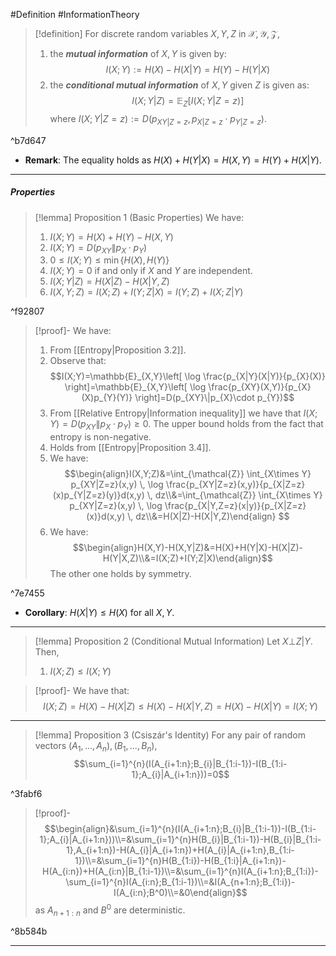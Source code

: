#Definition #InformationTheory 

> [!definition]
> For discrete random variables $X,Y,Z$ in $\mathcal{X},\mathcal{Y},\mathcal{Z}$, 
> 1. the ***mutual information*** of $X,Y$ is given by: $$I(X;Y):=H(X) - H(X|Y)=H(Y)-H(Y|X)$$
> 2. the ***conditional mutual information*** of $X,Y$ given $Z$ is given as: $$I(X;Y|Z)=\mathbb{E}_{Z}[I(X;Y|Z=z)]$$where $I(X;Y|Z=z):=D(p_{XY|Z=z},p_{X|Z=z}\cdot p_{Y|Z=z})$.

^b7d647

- **Remark**: The equality holds as $H(X)+H(Y|X)=H(X,Y)=H(Y)+H(X|Y)$.
---
##### Properties
> [!lemma] Proposition 1 (Basic Properties)
> We have:
> 1. $I(X;Y)=H(X)+H(Y)-H(X,Y)$
> 1. $I(X;Y)=D(p_{XY}\|p_{X}\cdot p_{Y})$
> 2. $0\leq I(X;Y)\leq \min\{ H(X),H(Y) \}$
> 3. $I(X;Y)=0$ if and only if $X$ and $Y$ are independent.
> 4. $I(X;Y|Z)=H(X|Z)-H(X|Y,Z)$
> 5. $I(X,Y;Z)=I(X;Z)+I(Y;Z|X)=I(Y;Z)+I(X;Z|Y)$

^f92807

> [!proof]-
> We have:
> 1. From [[Entropy|Proposition 3.2]].
> 1. Observe that: $$I(X;Y)=\mathbb{E}_{X,Y}\left[ \log \frac{p_{X|Y}(X|Y)}{p_{X}(X)} \right]=\mathbb{E}_{X,Y}\left[ \log \frac{p_{XY}(X,Y)}{p_{X}(X)p_{Y}(Y)} \right]=D(p_{XY}\|p_{X}\cdot p_{Y})$$
> 2. From [[Relative Entropy|Information inequality]] we have that $I(X;Y)=D(p_{XY}\|p_{X}\cdot p_{Y})\geq 0$. The upper bound holds from the fact that entropy is non-negative.
> 3. Holds from [[Entropy|Proposition 3.4]].
> 4. We have: $$\begin{align}I(X,Y;Z)&=\int_{\mathcal{Z}} \int_{X\times Y} p_{XY|Z=z}(x,y)  \, \log \frac{p_{XY|Z=z}(x,y)}{p_{X|Z=z}(x)p_{Y|Z=z}(y)}d(x,y)  \, dz\\&=\int_{\mathcal{Z}} \int_{X\times Y} p_{XY|Z=z}(x,y)  \, \log \frac{p_{X|Y,Z=z}(x|y)}{p_{X|Z=z}(x)}d(x,y)  \, dz\\&=H(X|Z)-H(X|Y,Z)\end{align} $$
> 5. We have: $$\begin{align}H(X,Y)-H(X,Y|Z)&=H(X)+H(Y|X)-H(X|Z)-H(Y|X,Z)\\&=I(X;Z)+I(Y;Z|X)\end{align}$$The other one holds by symmetry.

^7e7455

- **Corollary**: $H(X|Y)\leq H(X)$ for all $X,Y$. 
---
> [!lemma] Proposition 2 (Conditional Mutual Information)
> Let $X{\bot}Z|Y$. Then, 
> 1. $I(X;Z)\leq I(X;Y)$

> [!proof]-
> We have that: $$I(X;Z)=H(X)-H(X|Z)\le H(X)-H(X|Y,Z)=H(X)-H(X|Y)=I(X;Y)$$
---
> [!lemma] Proposition 3 (Csiszár's Identity)
> For any pair of random vectors $(A_{1},\dots,A_{n}),(B_{1},...,B_{n})$, $$\sum_{i=1}^{n}(I(A_{i+1:n};B_{i}|B_{1:i-1})-I(B_{1:i-1};A_{i}|A_{i+1:n}))=0$$

^3fabf6

> [!proof]-
> $$\begin{align}&\sum_{i=1}^{n}(I(A_{i+1:n};B_{i}|B_{1:i-1})-I(B_{1:i-1};A_{i}|A_{i+1:n}))\\=&\sum_{i=1}^{n}H(B_{i}|B_{1:i-1})-H(B_{i}|B_{1:i-1},A_{i+1:n})-H(A_{i}|A_{i+1:n})+H(A_{i}|A_{i+1:n},B_{1:i-1})\\=&\sum_{i=1}^{n}H(B_{1:i})-H(B_{1:i}|A_{i+1:n})-H(A_{i:n})+H(A_{i:n}|B_{1:i-1})\\=&\sum_{i=1}^{n}I(A_{i+1:n};B_{1:i})-\sum_{i=1}^{n}I(A_{i:n};B_{1:i-1})\\=&I(A_{n+1:n};B_{1:i})-I(A_{i:n};B^0)\\=&0\end{align}$$as $A_{n+1:n}$ and $B^0$ are deterministic.

^8b584b

---

